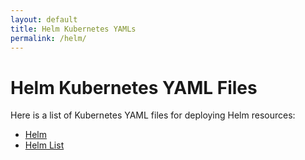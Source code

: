 ```yaml
---
layout: default
title: Helm Kubernetes YAMLs
permalink: /helm/
---
```


# Helm Kubernetes YAML Files

Here is a list of Kubernetes YAML files for deploying Helm resources:

- [Helm](../yamls/helm/core_v1alpha1_helm.yaml)
- [Helm List](../yamls/helm/core_v1alpha1_helmList.yaml)
